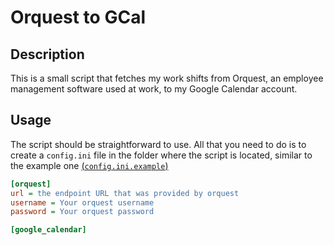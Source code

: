 # Orquest to GCal

## Description

This is a small script that fetches my work shifts from Orquest, an employee management software used at work, to my Google Calendar account.

## Usage

The script should be straightforward to use. All that you need to do is to create a `config.ini` file in the folder where the script is located, similar to the example one [(`config.ini.example`)](src/config.ini.example)

```ini
[orquest]
url = the endpoint URL that was provided by orquest
username = Your orquest username
password = Your orquest password

[google_calendar]
```
